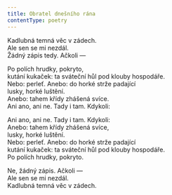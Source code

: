 ```yaml
---
title: Obratel dnešního rána
contentType: poetry
---
```


<section>

<div class="centered">

Kadlubná temná věc v zádech.  
Ale sen se mi nezdál.  
Žádný zápis tedy. Ačkoli —

</div>

<div class="centered">

Po polích hrudky, pokryto,  
kutání kukaček: ta sváteční hůl pod klouby hospodáře.  
Nebo: perleť. Anebo: do horké strže padající  
lusky, horké luštění.  
Anebo: tahem křídy zhášená svíce.  
Ani ano, ani ne. Tady i tam. Kdykoli:

</div>

<div class="centered">

Ani ano, ani ne. Tady i tam. Kdykoli:  
Anebo: tahem křídy zhášená svíce,  
lusky, horké luštění.  
Nebo: perleť. Anebo: do horké strže padající  
kutání kukaček: ta sváteční hůl pod klouby hospodáře.  
Po polích hrudky, pokryto.

</div>

<div class="centered">

Ne, žádný zápis. Ačkoli —  
Ale sen se mi nezdál.  
Kadlubná temná věc v zádech.

</div>

</section>
